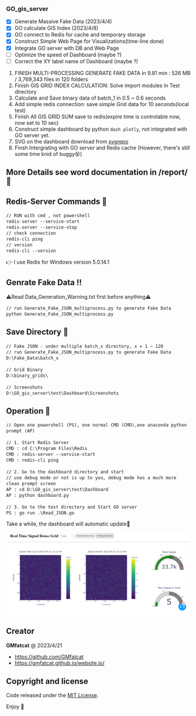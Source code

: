 ### GO_gis_server
    
- [x] Generate Massive Fake Data (2023/4/4)
- [x] GO calculate GIS Index (2023/4/8)
- [x] GO connect to Redis for cache and temporary storage
- [x] Construct Simple Web Page for Visualizations(time-line done)
- [x] Integrate GO server with DB and Web Page
- [ ] Optimize the speed of Dashboard (maybe ?)
- [ ] Correct the XY label name of Dashboard (maybe ?)
    
1. FINISH MULTI-PROCESSING GENERATE FAKE DATA in 9.81 min : 526 MB / 3,769,343 files in 120 folders    
2. Finish GIS GRID INDEX CALCULATION: Solve import modules in Test directory    
3. Calculate and Save binary data of batch_1 in 0.5 ~ 0.6 seconds    
4. Add simple redis connection: save simple Grid data for 10 seconds(local test)    
5. Finish All GIS GRID SUM save to redis(expire time is controlable now, now set to 10 sec)    
6. Construct simple dashboard by python ```dash plotly```, not integrated with GO server yet.    
7. SVG on the dashboard download from [svgrepo](https://www.svgrepo.com/)     
8. Finsh Intergrating with GO server and Redis cache (However, there's still some time knid of buggy:dizzy_face:)    

## More Details see word documentation in /report/  :page_facing_up:	

## Redis-Server Commands :hugs:
```=
// RUN with cmd , not powershell
redis-server --service-start
redis-server --service-stop
// check connection
redis-cli ping
// version
redis-cli --version
```

:point_right: I use Redis for Windows version 5.0.14.1    

## Genrate Fake Data :bangbang:
:warning:Read Data_Generation_Warning.txt first before anything:warning:
```=
// run Generate_Fake_JSON_multiprocess.py to generate Fake Data
python Generate_Fake_JSON_multiprocess.py
```

## Save Directory :file_folder:   
```=
// Fake JSON - under multiple batch_x directory, x = 1 ~ 120
// run Generate_Fake_JSON_multiprocess.py to generate Fake Data
D:\Fake_Data\batch_x

// Grid Binary
D:\binary_grids\

// Screenshots
D:\GO_gis_server\test\Dashboard\Screenshots
```    

## Operation :signal_strength:
```=
// Open one powershell (PS), one normal CMD (CMD),one anaconda python prompt (AP)

// 1. Start Redis Server
CMD : cd C:\Program Files\Redis
CMD : redis-server --service-start
CMD : redis-cli ping

// 2. Go to the dashboard directory and start 
// use debug mode or not is up to you, debug mode has a much more clean prompt screen
AP : cd D:\GO_gis_server\test\Dashboard
AP : python dashboard.py

// 3. Go to the test directory and Start GO server
PS : go run .\Read_JSON.go
```    

Take a while, the dashboard will automatic update:repeat:  
<p align="center">
  <img src="./test/Dashboard/Screenshots/2023_04_21_15_14_08_fullscreenshot.png" alt="Dashboard Example">
</p>  

## Creator

**GMfatcat** @ 2023/4/21

- <https://github.com/GMfatcat>
- <https://gmfatcat.github.io/website.io/>

## Copyright and license

Code released under the [MIT License](https://reponame/blob/master/LICENSE).  

Enjoy :metal:
